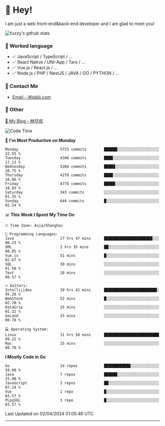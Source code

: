 # 👋 Hey!

I am just a web front-end&back-end developer and I am glad to meet you!

![fuzzy's github stats](https://github-readme-stats.vercel.app/api?username=JaydenForYou&&show_icons=true&&title_color=1abc9c&&icon_color=1abc9c)


### 📝 Worked language

- ✅ JavaScript / TypeScript / ...
- ✅ React Native / UNI-App / Taro / ...
- ✅ Vue.js / React.js / ...
- ✅ Node.js / PHP / NestJS / JAVA / GO / PYTHON / ...

### 📮 Contact Me

- [Email - i#iobiji.com](mailto:i@iobiji.com)


### 🤪 Other

[📌 My Blog - 林尽欢](https://iobiji.com)

<!--START_SECTION:waka-->
![Code Time](http://img.shields.io/badge/Code%20Time-399%20hrs%2045%20mins-blue)

📅 **I'm Most Productive on Monday** 

```text
Monday                   5723 commits        ██████░░░░░░░░░░░░░░░░░░░   22.55 % 
Tuesday                  4346 commits        ████░░░░░░░░░░░░░░░░░░░░░   17.13 % 
Wednesday                5266 commits        █████░░░░░░░░░░░░░░░░░░░░   20.75 % 
Thursday                 4278 commits        ████░░░░░░░░░░░░░░░░░░░░░   16.86 % 
Friday                   4778 commits        █████░░░░░░░░░░░░░░░░░░░░   18.83 % 
Saturday                 343 commits         ░░░░░░░░░░░░░░░░░░░░░░░░░   01.35 % 
Sunday                   644 commits         █░░░░░░░░░░░░░░░░░░░░░░░░   02.54 % 
```


📊 **This Week I Spent My Time On** 

```text
🕑︎ Time Zone: Asia/Shanghai

💬 Programming Languages: 
Java                     27 hrs 47 mins      ██████████████████████░░░   86.23 % 
XML                      2 hrs 35 mins       ██░░░░░░░░░░░░░░░░░░░░░░░   08.05 % 
Vue.js                   51 mins             █░░░░░░░░░░░░░░░░░░░░░░░░   02.67 % 
SQL                      30 mins             ░░░░░░░░░░░░░░░░░░░░░░░░░   01.58 % 
Text                     10 mins             ░░░░░░░░░░░░░░░░░░░░░░░░░   00.57 % 

🔥 Editors: 
Intellijidea             30 hrs 41 mins      ████████████████████████░   95.20 % 
WebStorm                 52 mins             █░░░░░░░░░░░░░░░░░░░░░░░░   02.70 % 
DataGrip                 25 mins             ░░░░░░░░░░░░░░░░░░░░░░░░░   01.32 % 
GoLand                   15 mins             ░░░░░░░░░░░░░░░░░░░░░░░░░   00.78 % 

💻 Operating System: 
Linux                    31 hrs 58 mins      █████████████████████████   99.22 % 
Mac                      15 mins             ░░░░░░░░░░░░░░░░░░░░░░░░░   00.78 % 
```

**I Mostly Code in Go** 

```text
Go                       14 repos            ████████████░░░░░░░░░░░░░   50.00 % 
Java                     7 repos             ██████░░░░░░░░░░░░░░░░░░░   25.00 % 
JavaScript               2 repos             ██░░░░░░░░░░░░░░░░░░░░░░░   07.14 % 
Vue                      1 repo              █░░░░░░░░░░░░░░░░░░░░░░░░   03.57 % 
PLpgSQL                  1 repo              █░░░░░░░░░░░░░░░░░░░░░░░░   03.57 % 
```




 Last Updated on 02/04/2024 01:05:46 UTC
<!--END_SECTION:waka-->
---
